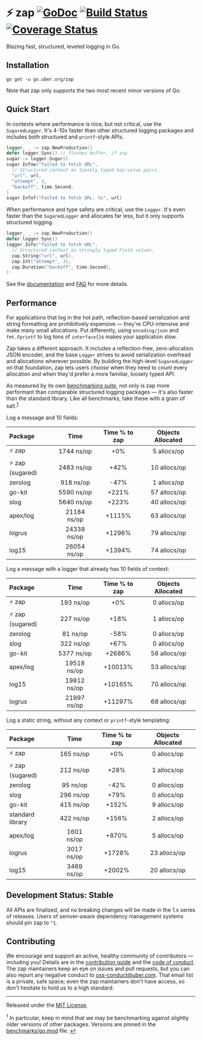 # :zap: zap [![GoDoc][doc-img]][doc] [![Build Status][ci-img]][ci] [![Coverage Status][cov-img]][cov]

Blazing fast, structured, leveled logging in Go.

## Installation

`go get -u go.uber.org/zap`

Note that zap only supports the two most recent minor versions of Go.

## Quick Start

In contexts where performance is nice, but not critical, use the
`SugaredLogger`. It's 4-10x faster than other structured logging
packages and includes both structured and `printf`-style APIs.

```go
logger, _ := zap.NewProduction()
defer logger.Sync() // flushes buffer, if any
sugar := logger.Sugar()
sugar.Infow("failed to fetch URL",
  // Structured context as loosely typed key-value pairs.
  "url", url,
  "attempt", 3,
  "backoff", time.Second,
)
sugar.Infof("Failed to fetch URL: %s", url)
```

When performance and type safety are critical, use the `Logger`. It's even
faster than the `SugaredLogger` and allocates far less, but it only supports
structured logging.

```go
logger, _ := zap.NewProduction()
defer logger.Sync()
logger.Info("failed to fetch URL",
  // Structured context as strongly typed Field values.
  zap.String("url", url),
  zap.Int("attempt", 3),
  zap.Duration("backoff", time.Second),
)
```

See the [documentation][doc] and [FAQ](FAQ.md) for more details.

## Performance

For applications that log in the hot path, reflection-based serialization and
string formatting are prohibitively expensive &mdash; they're CPU-intensive
and make many small allocations. Put differently, using `encoding/json` and
`fmt.Fprintf` to log tons of `interface{}`s makes your application slow.

Zap takes a different approach. It includes a reflection-free, zero-allocation
JSON encoder, and the base `Logger` strives to avoid serialization overhead
and allocations wherever possible. By building the high-level `SugaredLogger`
on that foundation, zap lets users _choose_ when they need to count every
allocation and when they'd prefer a more familiar, loosely typed API.

As measured by its own [benchmarking suite][], not only is zap more performant
than comparable structured logging packages &mdash; it's also faster than the
standard library. Like all benchmarks, take these with a grain of salt.<sup
id="anchor-versions">[1](#footnote-versions)</sup>

Log a message and 10 fields:

| Package | Time | Time % to zap | Objects Allocated |
| :------ | :--: | :-----------: | :---------------: |
| :zap: zap | 1744 ns/op | +0% | 5 allocs/op
| :zap: zap (sugared) | 2483 ns/op | +42% | 10 allocs/op
| zerolog | 918 ns/op | -47% | 1 allocs/op
| go-kit | 5590 ns/op | +221% | 57 allocs/op
| slog | 5640 ns/op | +223% | 40 allocs/op
| apex/log | 21184 ns/op | +1115% | 63 allocs/op
| logrus | 24338 ns/op | +1296% | 79 allocs/op
| log15 | 26054 ns/op | +1394% | 74 allocs/op

Log a message with a logger that already has 10 fields of context:

| Package | Time | Time % to zap | Objects Allocated |
| :------ | :--: | :-----------: | :---------------: |
| :zap: zap | 193 ns/op | +0% | 0 allocs/op
| :zap: zap (sugared) | 227 ns/op | +18% | 1 allocs/op
| zerolog | 81 ns/op | -58% | 0 allocs/op
| slog | 322 ns/op | +67% | 0 allocs/op
| go-kit | 5377 ns/op | +2686% | 56 allocs/op
| apex/log | 19518 ns/op | +10013% | 53 allocs/op
| log15 | 19812 ns/op | +10165% | 70 allocs/op
| logrus | 21997 ns/op | +11297% | 68 allocs/op

Log a static string, without any context or `printf`-style templating:

| Package | Time | Time % to zap | Objects Allocated |
| :------ | :--: | :-----------: | :---------------: |
| :zap: zap | 165 ns/op | +0% | 0 allocs/op
| :zap: zap (sugared) | 212 ns/op | +28% | 1 allocs/op
| zerolog | 95 ns/op | -42% | 0 allocs/op
| slog | 296 ns/op | +79% | 0 allocs/op
| go-kit | 415 ns/op | +152% | 9 allocs/op
| standard library | 422 ns/op | +156% | 2 allocs/op
| apex/log | 1601 ns/op | +870% | 5 allocs/op
| logrus | 3017 ns/op | +1728% | 23 allocs/op
| log15 | 3469 ns/op | +2002% | 20 allocs/op

## Development Status: Stable

All APIs are finalized, and no breaking changes will be made in the 1.x series
of releases. Users of semver-aware dependency management systems should pin
zap to `^1`.

## Contributing

We encourage and support an active, healthy community of contributors &mdash;
including you! Details are in the [contribution guide](CONTRIBUTING.md) and
the [code of conduct](CODE_OF_CONDUCT.md). The zap maintainers keep an eye on
issues and pull requests, but you can also report any negative conduct to
oss-conduct@uber.com. That email list is a private, safe space; even the zap
maintainers don't have access, so don't hesitate to hold us to a high
standard.

<hr>

Released under the [MIT License](LICENSE.txt).

<sup id="footnote-versions">1</sup> In particular, keep in mind that we may be
benchmarking against slightly older versions of other packages. Versions are
pinned in the [benchmarks/go.mod][] file. [↩](#anchor-versions)

[doc-img]: https://pkg.go.dev/badge/go.uber.org/zap
[doc]: https://pkg.go.dev/go.uber.org/zap
[ci-img]: https://github.com/uber-go/zap/actions/workflows/go.yml/badge.svg
[ci]: https://github.com/uber-go/zap/actions/workflows/go.yml
[cov-img]: https://codecov.io/gh/uber-go/zap/branch/master/graph/badge.svg
[cov]: https://codecov.io/gh/uber-go/zap
[benchmarking suite]: https://github.com/uber-go/zap/tree/master/benchmarks
[benchmarks/go.mod]: https://github.com/uber-go/zap/blob/master/benchmarks/go.mod
